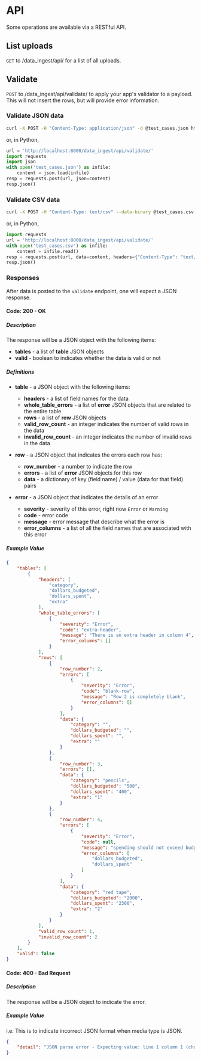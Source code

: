 API
===

Some operations are available via a RESTful API.

List uploads
------------

`GET` to /data_ingest/api/ for a list of all uploads.

Validate
--------

`POST` to /data_ingest/api/validate/ to apply your app's validator
to a payload.  This will not insert the rows, but will provide 
error information.

### Validate JSON data

```bash
curl -X POST -H "Content-Type: application/json" -d @test_cases.json http://localhost:8000/data_ingest/api/validate/
```

or, in Python,

```python
url = 'http://localhost:8000/data_ingest/api/validate/'
import requests
import json
with open('test_cases.json') as infile:
    content = json.load(infile)
resp = requests.post(url, json=content)
resp.json()
```

### Validate CSV data

```bash
curl -X POST -H "Content-Type: text/csv" --data-binary @test_cases.csv http://localhost:8000/data_ingest/api/validate/
```

or, in Python,

```python
import requests
url = 'http://localhost:8000/data_ingest/api/validate/'
with open('test_cases.csv') as infile:
    content = infile.read()
resp = requests.post(url, data=content, headers={"Content-Type": "text/csv"})
resp.json()
```

### Responses

After data is posted to the `validate` endpoint, one will expect a JSON response.

#### Code: 200 - OK

##### Description

The response will be a JSON object with the following items:
  - **tables** - a list of **table** JSON objects
  - **valid** - boolean to indicates whether the data is valid or not

##### Definitions
  - **table** - a JSON object with the following items:
    - **headers** - a list of field names for the data
    - **whole_table_errors** - a list of **error** JSON objects that are related to the entire table
    - **rows** - a list of **row** JSON objects
    - **valid_row_count** - an integer indicates the number of valid rows in the data
    - **invalid_row_count** - an integer indicates the number of invalid rows in the data


  - **row** -  a JSON object that indicates the errors each row has:
    - **row_number** - a number to indicate the row
    - **errors** - a list of **error** JSON objects for this row
    - **data** - a dictionary of key (field name) / value (data for that field) pairs


  - **error** - a JSON object that indicates the details of an error
    - **severity** - severity of this error, right now `Error` or `Warning`
    - **code** - error code
    - **message** - error message that describe what the error is
    - **error_columns** - a list of all the field names that are associated with this error

##### Example Value

```json
{
    "tables": [
        {
            "headers": [
                "category",
                "dollars_budgeted",
                "dollars_spent",
                "extra"
            ],
            "whole_table_errors": [
                {
                    "severity": "Error",
                    "code": "extra-header",
                    "message": "There is an extra header in column 4",
                    "error_columns": []
                }
            ],
            "rows": [
                {
                    "row_number": 2,
                    "errors": [
                        {
                            "severity": "Error",
                            "code": "blank-row",
                            "message": "Row 2 is completely blank",
                            "error_columns": []
                        }
                    ],
                    "data": {
                        "category": "",
                        "dollars_budgeted": "",
                        "dollars_spent": "",
                        "extra": ""
                    }
                },
                {
                    "row_number": 3,
                    "errors": [],
                    "data": {
                        "category": "pencils",
                        "dollars_budgeted": "500",
                        "dollars_spent": "400",
                        "extra": "1"
                    }
                },
                {
                    "row_number": 4,
                    "errors": [
                        {
                            "severity": "Error",
                            "code": null,
                            "message": "spending should not exceed budget",
                            "error_columns": [
                                "dollars_budgeted",
                                "dollars_spent"
                            ]
                        }
                    ],
                    "data": {
                        "category": "red tape",
                        "dollars_budgeted": "2000",
                        "dollars_spent": "2300",
                        "extra": "2"
                    }
                }
            ],
            "valid_row_count": 1,
            "invalid_row_count": 2
        }
    ],
    "valid": false
}
```

#### Code: 400 - Bad Request

##### Description

The response will be a JSON object to indicate the error.


##### Example Value

i.e. This is to indicate incorrect JSON format when media type is JSON.

```json
{
    "detail": "JSON parse error - Expecting value: line 1 column 1 (char 0)"
}
```